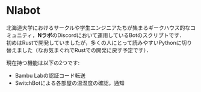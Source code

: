 # Nlabot

北海道大学におけるサークルや学生エンジニアたちが集まるギークハウス的なコミュニティ，**Nラボ**のDiscordにおいて運用しているBotのスクリプトです．  
初めはRustで開発していましたが，多くの人にとって読みやすいPythonに切り替えました（なお気まぐれでRustでの開発に戻す予定です）．  

現在持つ機能は以下の2つです:  
- Bambu Labの認証コード転送
- SwitchBotによる各部屋の温湿度の確認，通知
